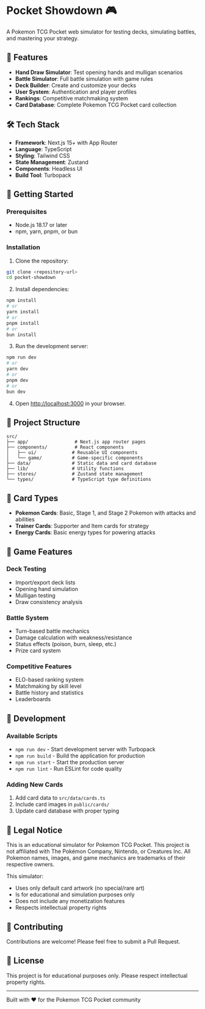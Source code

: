 # Pocket Showdown 🎮

A Pokemon TCG Pocket web simulator for testing decks, simulating battles, and mastering your strategy.

## 🚀 Features

- **Hand Draw Simulator**: Test opening hands and mulligan scenarios
- **Battle Simulator**: Full battle simulation with game rules
- **Deck Builder**: Create and customize your decks
- **User System**: Authentication and player profiles
- **Rankings**: Competitive matchmaking system
- **Card Database**: Complete Pokemon TCG Pocket card collection

## 🛠️ Tech Stack

- **Framework**: Next.js 15+ with App Router
- **Language**: TypeScript
- **Styling**: Tailwind CSS
- **State Management**: Zustand
- **Components**: Headless UI
- **Build Tool**: Turbopack

## 🎯 Getting Started

### Prerequisites

- Node.js 18.17 or later
- npm, yarn, pnpm, or bun

### Installation

1. Clone the repository:
```bash
git clone <repository-url>
cd pocket-showdown
```

2. Install dependencies:
```bash
npm install
# or
yarn install
# or
pnpm install
# or
bun install
```

3. Run the development server:
```bash
npm run dev
# or
yarn dev
# or
pnpm dev
# or
bun dev
```

4. Open [http://localhost:3000](http://localhost:3000) in your browser.

## 📁 Project Structure

```
src/
├── app/                 # Next.js app router pages
├── components/          # React components
│   ├── ui/             # Reusable UI components
│   └── game/           # Game-specific components
├── data/               # Static data and card database
├── lib/                # Utility functions
├── stores/             # Zustand state management
└── types/              # TypeScript type definitions
```

## 🎴 Card Types

- **Pokemon Cards**: Basic, Stage 1, and Stage 2 Pokemon with attacks and abilities
- **Trainer Cards**: Supporter and Item cards for strategy
- **Energy Cards**: Basic energy types for powering attacks

## 🎲 Game Features

### Deck Testing
- Import/export deck lists
- Opening hand simulation
- Mulligan testing
- Draw consistency analysis

### Battle System
- Turn-based battle mechanics
- Damage calculation with weakness/resistance
- Status effects (poison, burn, sleep, etc.)
- Prize card system

### Competitive Features
- ELO-based ranking system
- Matchmaking by skill level
- Battle history and statistics
- Leaderboards

## 🔧 Development

### Available Scripts

- `npm run dev` - Start development server with Turbopack
- `npm run build` - Build the application for production
- `npm run start` - Start the production server
- `npm run lint` - Run ESLint for code quality

### Adding New Cards

1. Add card data to `src/data/cards.ts`
2. Include card images in `public/cards/`
3. Update card database with proper typing

## 📝 Legal Notice

This is an educational simulator for Pokemon TCG Pocket. This project is not affiliated with The Pokémon Company, Nintendo, or Creatures Inc. All Pokemon names, images, and game mechanics are trademarks of their respective owners.

This simulator:
- Uses only default card artwork (no special/rare art)
- Is for educational and simulation purposes only
- Does not include any monetization features
- Respects intellectual property rights

## 🤝 Contributing

Contributions are welcome! Please feel free to submit a Pull Request.

## 📄 License

This project is for educational purposes only. Please respect intellectual property rights.

---

Built with ❤️ for the Pokemon TCG Pocket community
